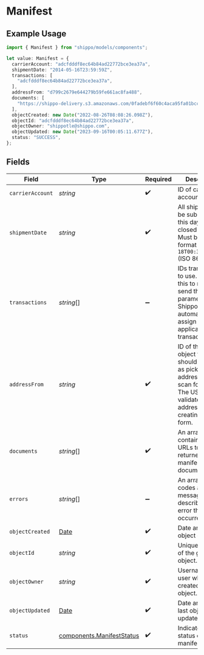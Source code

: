 # Manifest

## Example Usage

```typescript
import { Manifest } from "shippo/models/components";

let value: Manifest = {
  carrierAccount: "adcfdddf8ec64b84ad22772bce3ea37a",
  shipmentDate: "2014-05-16T23:59:59Z",
  transactions: [
    "adcfdddf8ec64b84ad22772bce3ea37a",
  ],
  addressFrom: "d799c2679e644279b59fe661ac8fa488",
  documents: [
    "https://shippo-delivery.s3.amazonaws.com/0fadebf6f60c4aca95fa01bcc59c79ae.pdf?Signature=tlQU3RECwdHUQJQadwqg5bAzGFQ%3D&Expires=1402803835&AWSAccessKeyId=AKIAJTHP3LLFMYAWALIA",
  ],
  objectCreated: new Date("2022-08-26T08:08:26.098Z"),
  objectId: "adcfdddf8ec64b84ad22772bce3ea37a",
  objectOwner: "shippotle@shippo.com",
  objectUpdated: new Date("2023-09-16T00:05:11.677Z"),
  status: "SUCCESS",
};
```

## Fields

| Field                                                                                                                                                                                         | Type                                                                                                                                                                                          | Required                                                                                                                                                                                      | Description                                                                                                                                                                                   | Example                                                                                                                                                                                       |
| --------------------------------------------------------------------------------------------------------------------------------------------------------------------------------------------- | --------------------------------------------------------------------------------------------------------------------------------------------------------------------------------------------- | --------------------------------------------------------------------------------------------------------------------------------------------------------------------------------------------- | --------------------------------------------------------------------------------------------------------------------------------------------------------------------------------------------- | --------------------------------------------------------------------------------------------------------------------------------------------------------------------------------------------- |
| `carrierAccount`                                                                                                                                                                              | *string*                                                                                                                                                                                      | :heavy_check_mark:                                                                                                                                                                            | ID of carrier account                                                                                                                                                                         | adcfdddf8ec64b84ad22772bce3ea37a                                                                                                                                                              |
| `shipmentDate`                                                                                                                                                                                | *string*                                                                                                                                                                                      | :heavy_check_mark:                                                                                                                                                                            | All shipments to be submitted on this day will be closed out. <br/>Must be in the format `2014-01-18T00:35:03.463Z` (ISO 8601 date).                                                          | 2014-05-16T23:59:59Z                                                                                                                                                                          |
| `transactions`                                                                                                                                                                                | *string*[]                                                                                                                                                                                    | :heavy_minus_sign:                                                                                                                                                                            | IDs transactions to use. If you set this to null or not send this parameter, <br/>Shippo will automatically assign all applicable transactions.                                               | [<br/>"adcfdddf8ec64b84ad22772bce3ea37a"<br/>]                                                                                                                                                |
| `addressFrom`                                                                                                                                                                                 | *string*                                                                                                                                                                                      | :heavy_check_mark:                                                                                                                                                                            | ID of the Address object that should be used as pickup address for the scan form. <br/>The USPS will validate this address before creating the scan form.                                     | d799c2679e644279b59fe661ac8fa488                                                                                                                                                              |
| `documents`                                                                                                                                                                                   | *string*[]                                                                                                                                                                                    | :heavy_check_mark:                                                                                                                                                                            | An array containing the URLs to all returned manifest documents.                                                                                                                              | [<br/>"https://shippo-delivery.s3.amazonaws.com/0fadebf6f60c4aca95fa01bcc59c79ae.pdf?Signature=tlQU3RECwdHUQJQadwqg5bAzGFQ%3D\u0026Expires=1402803835\u0026AWSAccessKeyId=AKIAJTHP3LLFMYAWALIA"<br/>] |
| `errors`                                                                                                                                                                                      | *string*[]                                                                                                                                                                                    | :heavy_minus_sign:                                                                                                                                                                            | An array of codes and messages describing the error that occurred if any.                                                                                                                     |                                                                                                                                                                                               |
| `objectCreated`                                                                                                                                                                               | [Date](https://developer.mozilla.org/en-US/docs/Web/JavaScript/Reference/Global_Objects/Date)                                                                                                 | :heavy_check_mark:                                                                                                                                                                            | Date and time of object creation.                                                                                                                                                             |                                                                                                                                                                                               |
| `objectId`                                                                                                                                                                                    | *string*                                                                                                                                                                                      | :heavy_check_mark:                                                                                                                                                                            | Unique identifier of the given object.                                                                                                                                                        | adcfdddf8ec64b84ad22772bce3ea37a                                                                                                                                                              |
| `objectOwner`                                                                                                                                                                                 | *string*                                                                                                                                                                                      | :heavy_check_mark:                                                                                                                                                                            | Username of the user who created the object.                                                                                                                                                  | shippotle@shippo.com                                                                                                                                                                          |
| `objectUpdated`                                                                                                                                                                               | [Date](https://developer.mozilla.org/en-US/docs/Web/JavaScript/Reference/Global_Objects/Date)                                                                                                 | :heavy_check_mark:                                                                                                                                                                            | Date and time of last object update.                                                                                                                                                          |                                                                                                                                                                                               |
| `status`                                                                                                                                                                                      | [components.ManifestStatus](../../models/components/manifeststatus.md)                                                                                                                        | :heavy_check_mark:                                                                                                                                                                            | Indicates the status of the manifest.                                                                                                                                                         | SUCCESS                                                                                                                                                                                       |